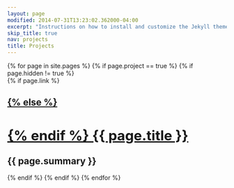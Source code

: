 ```yaml
---
layout: page
modified: 2014-07-31T13:23:02.362000-04:00
excerpt: "Instructions on how to install and customize the Jekyll theme Minimal Mistakes."
skip_title: true
nav: projects
title: Projects
---
```


<section style="float:center" markdown="0">
{% for page in site.pages %}
  {% if page.project == true %}
    {% if page.hidden != true %}
      <div class="post post-preview">
      {% if page.link %}
        <h1><a class="post-link" href="{{ page.link }}">
      {% else %}
        <h1><a class="post-link" href="{{ page.url | replace: '/index.html', '' }}">
      {% endif %}
      {{ page.title }}</a></h1>
        <span class="post-date">{{ page.summary }}</span>
      </div>
    {% endif %}
  {% endif %}
{% endfor %}
</section>
